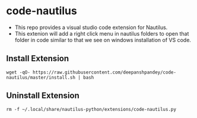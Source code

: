 # code-nautilus

- This repo provides a visual studio code extension for Nautilus.
- This extenion will add a right click menu in nautilus folders to open that folder in code similar to that we see on windows installation of VS code.

## Install Extension

```
wget -qO- https://raw.githubusercontent.com/deepanshpandey/code-nautilus/master/install.sh | bash
```

## Uninstall Extension

```
rm -f ~/.local/share/nautilus-python/extensions/code-nautilus.py
```
